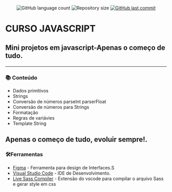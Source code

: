
<!-- ************************************* Baadges ********************************************* -->
<p align="center">
  <img alt="GitHub language count" src="https://img.shields.io/github/languages/count/shimaski/CURSOJS?color=%2304D361">

 <img alt="Repository size" src="https://img.shields.io/github/repo-size/shimaski/CURSOJS">

  <a href="https://github.com/tgmarinho/nlw1/commits/master">
    <img alt="GitHub last commit" src="https://img.shields.io/github/last-commit/shimaski/CURSOJS">
  </a>
</p>

<!-- ************************************* Título ********************************************* -->

<h1>CURSO JAVASCRIPT</h1>

<!-- ************************************* Sobre o projeto ********************************************* -->

<h2 Sobre o Projeto</h2>

<p> Mini projetos em javascript-Apenas o começo de tudo.</p>

---

<h3>📚 Conteúdo</h3>

* Dados primitivos
* Strings
* Conversão de números parseInt parserFloat
* Conversão de números para Strings
* Formatação
* Regras de variávies 
* Template String

## Apenas o começo de tudo, evoluir sempre!.



<h3>🛠Ferramentas</h3>

* [Figma](https://www.figma.com/) - Ferramenta para design de Interfaces.S 
* [Visual Studio Code](https://code.visualstudio.com/) - IDE de Desenvolvimento. 
* [Live Sass Compiler](https://marketplace.visualstudio.com/items?itemName=ritwickdey.live-sass) -  Extensão do vscode para compilar o arquivo Sass e gerar style em css

